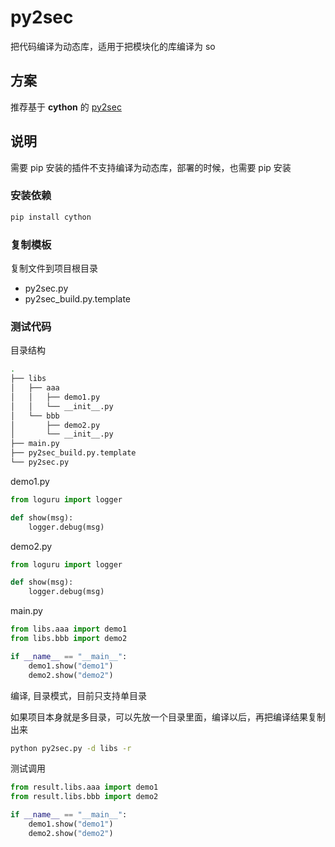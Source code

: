 # py2sec

把代码编译为动态库，适用于把模块化的库编译为 so

## 方案

推荐基于 **cython** 的 [py2sec](https://github.com/cckuailong/py2sec)

## 说明

需要 pip 安装的插件不支持编译为动态库，部署的时候，也需要 pip 安装

### 安装依赖

```sh
pip install cython
```

### 复制模板

复制文件到项目根目录

- py2sec.py
- py2sec_build.py.template

### 测试代码

目录结构

```sh
.
├── libs
│   ├── aaa
│   │   ├── demo1.py
│   │   └── __init__.py
│   └── bbb
│       ├── demo2.py
│       └── __init__.py
├── main.py
├── py2sec_build.py.template
└── py2sec.py
```

demo1.py

```python
from loguru import logger

def show(msg):
    logger.debug(msg)
```

demo2.py

```python
from loguru import logger

def show(msg):
    logger.debug(msg)
```

main.py

```python
from libs.aaa import demo1
from libs.bbb import demo2

if __name__ == "__main__":
    demo1.show("demo1")
    demo2.show("demo2")
```

编译, 目录模式，目前只支持单目录

如果项目本身就是多目录，可以先放一个目录里面，编译以后，再把编译结果复制出来

```sh
python py2sec.py -d libs -r
```

测试调用

```python
from result.libs.aaa import demo1
from result.libs.bbb import demo2

if __name__ == "__main__":
    demo1.show("demo1")
    demo2.show("demo2")
```
